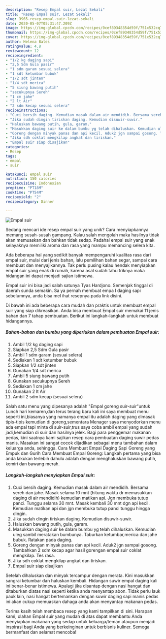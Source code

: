 ```yaml
---
description: "Resep Empal suir, Lezat Sekali"
title: "Resep Empal suir, Lezat Sekali"
slug: 3965-resep-empal-suir-lezat-sekali
date: 2020-05-07T05:31:47.209Z
image: https://img-global.cpcdn.com/recipes/0cef89348354d59f/751x532cq70/empal-suir-foto-resep-utama.jpg
thumbnail: https://img-global.cpcdn.com/recipes/0cef89348354d59f/751x532cq70/empal-suir-foto-resep-utama.jpg
cover: https://img-global.cpcdn.com/recipes/0cef89348354d59f/751x532cq70/empal-suir-foto-resep-utama.jpg
author: Helena Bates
ratingvalue: 4.8
reviewcount: 12
recipeingredient:
- "1/2 kg daging sapi"
- "2,5 Sdm Gula pasir"
- "1 sdm garam sesuai selera"
- "1 sdt ketumbar bubuk"
- "1/2 sdt jinten"
- "1/4 sdt merica"
- "5 siung bawang putih"
- "secukupnya Sereh"
- "1 cm jahe"
- "2 lt Air"
- "2 sdm kecap sesuai selera"
recipeinstructions:
- "Cuci bersih daging. Kemudian masak dalam air mendidih. Bersama sereh dan jahe. Masak selama 10 mnt (hitung waktu dr memasukkan daging di air mendidih) kemudian matikan api. Jgn membuka tutup panci. Tunggu selama 30 mnt. Masak kembali 30 mnt dgn api kecil. Kemudian matikan api dan jgn membuka tutup panci tunggu hingga dingin."
- "Jika sudah dingin tiriskan daging. Kemudian disuwir-suwir."
- "Haluskan bawang putih, gula, garam."
- "Masukkan daging suir ke dalam bumbu yg telah dihaluskan. Kemudian uleg sambil meratakan bumbunya. Taburkan ketumbar,merica dan jahe bubuk. Ratakan pada daging."
- "Goreng dengan minyak panas dan api kecil. Aduk2 jgn sampai gosong. Tambahkan 2 sdm kecap agar hasil gorengan empal suir coklat mengkilap. Tes rasa."
- "Jika sdh coklat mengkilap angkat dan tiriskan."
- "Empal suir siap disajikan"
categories:
- Resep
tags:
- empal
- suir

katakunci: empal suir 
nutrition: 150 calories
recipecuisine: Indonesian
preptime: "PT18M"
cooktime: "PT54M"
recipeyield: "2"
recipecategory: Dinner

---
```



![Empal suir](https://img-global.cpcdn.com/recipes/0cef89348354d59f/751x532cq70/empal-suir-foto-resep-utama.jpg)

Sedang mencari ide resep empal suir yang unik? Cara menyiapkannya memang susah-susah gampang. Kalau salah mengolah maka hasilnya tidak akan memuaskan dan bahkan tidak sedap. Padahal empal suir yang enak selayaknya memiliki aroma dan rasa yang mampu memancing selera kita.

Ada beberapa hal yang sedikit banyak mempengaruhi kualitas rasa dari empal suir, mulai dari jenis bahan, lalu pemilihan bahan segar, sampai cara membuat dan menyajikannya. Tak perlu pusing kalau hendak menyiapkan empal suir yang enak di rumah, karena asal sudah tahu triknya maka hidangan ini dapat menjadi sajian istimewa.

Empal suir ini bisa jadi salah satunya Tyas Hardjono. Semenjak tinggal di daerah sunda semakin. Sa ya pernah membuat empa l daging sapi sebelumnya, anda bisa mel ihat resepnya pada link disini.


Di bawah ini ada beberapa cara mudah dan praktis untuk membuat empal suir yang siap dikreasikan. Anda bisa membuat Empal suir memakai 11 jenis bahan dan 7 tahap pembuatan. Berikut ini langkah-langkah untuk membuat hidangannya.

<!--inarticleads1-->

##### Bahan-bahan dan bumbu yang diperlukan dalam pembuatan Empal suir:

1. Ambil 1/2 kg daging sapi
1. Siapkan 2,5 Sdm Gula pasir
1. Ambil 1 sdm garam (sesuai selera)
1. Sediakan 1 sdt ketumbar bubuk
1. Siapkan 1/2 sdt jinten
1. Gunakan 1/4 sdt merica
1. Ambil 5 siung bawang putih
1. Gunakan secukupnya Sereh
1. Sediakan 1 cm jahe
1. Gunakan 2 lt Air
1. Ambil 2 sdm kecap (sesuai selera)


Salah satu menu yang dipesanya adalah &#34;Empal goreng suir-suir&#34;untuk Lunch hari kemaren,dan terus terang baru kali ini saya membuat menu seperti ini,biasanya yang namanya empal itu adalah daging yang dimasak tipis-tipis kemudian di goreng,sementara Menager saya menyodorkan menu ada empal tapi minta di suir-suir,trus saya coba ambil empal yang sudah jadi,kemudian di suir dan hasilnya jelek. Bagi para penggemar makanan pedas, kini saatnya kami sajikan resep cara pembuatan daging suwir pedas manis. Masakan ini sangat cocok dijadikan sebagai menu tambahan dalam keluarga anda, sehingga. Cara Membuat Empal Daging Sapi Goreng yang Empuk dan Gurih Cara Membuat Empal Goreng: Langkah pertama yang bisa anda lakukan terlebih dahulu adalah dengan menghaluskan bawang putih, kemiri dan bawang merah. 

<!--inarticleads2-->

##### Langkah-langkah menyiapkan Empal suir:

1. Cuci bersih daging. Kemudian masak dalam air mendidih. Bersama sereh dan jahe. Masak selama 10 mnt (hitung waktu dr memasukkan daging di air mendidih) kemudian matikan api. Jgn membuka tutup panci. Tunggu selama 30 mnt. Masak kembali 30 mnt dgn api kecil. Kemudian matikan api dan jgn membuka tutup panci tunggu hingga dingin.
1. Jika sudah dingin tiriskan daging. Kemudian disuwir-suwir.
1. Haluskan bawang putih, gula, garam.
1. Masukkan daging suir ke dalam bumbu yg telah dihaluskan. Kemudian uleg sambil meratakan bumbunya. Taburkan ketumbar,merica dan jahe bubuk. Ratakan pada daging.
1. Goreng dengan minyak panas dan api kecil. Aduk2 jgn sampai gosong. Tambahkan 2 sdm kecap agar hasil gorengan empal suir coklat mengkilap. Tes rasa.
1. Jika sdh coklat mengkilap angkat dan tiriskan.
1. Empal suir siap disajikan


Setelah dihaluskan dan minyak tercampur dengan merata. Kini masukkan sangrai ketumbar dan haluskan kembali. Hidangan suwir empal daging kali ini benar-benar istimewa. Apalagi jika disantap dengan nasi hangat dan ditaburkan diatas nasi seperti ketika anda menyantap abon. Tidak perlu lauk pauk lain, nasi hangat bertemankan dengan suwir daging sapi manis pedas ini akan cukup memuaskan dahaga anda akan menyantap makanan pedas. 

Terima kasih telah membaca resep yang kami tampilkan di sini. Harapan kami, olahan Empal suir yang mudah di atas dapat membantu Anda menyiapkan makanan yang sedap untuk keluarga/teman ataupun menjadi inspirasi bagi Anda yang berkeinginan untuk berbisnis kuliner. Semoga bermanfaat dan selamat mencoba!
